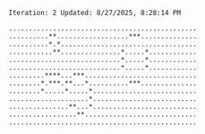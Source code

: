 `Iteration: 2 Updated: 8/27/2025, 8:28:14 PM`
<!-- GOL_START -->
`...............................................`</br>
`..........**..................***..............`</br>
`..........*.*..................................`</br>
`...........**...............*.....*............`</br>
`............................*.....*............`</br>
`............................*.....*............`</br>
`.........****...***............................`</br>
`........*.***.**...*..........***..............`</br>
`........*.....*.....*..........................`</br>
`....................*..........................`</br>
`...............**...*..........................`</br>
`.................**............................`</br>
`...............................................`</br>
<!-- GOL_END -->
